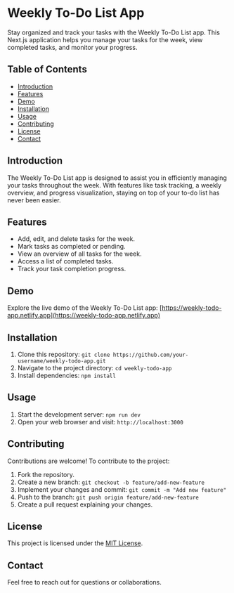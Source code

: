 # Weekly To-Do List App

Stay organized and track your tasks with the Weekly To-Do List app. This Next.js application helps you manage your tasks for the week, view completed tasks, and monitor your progress.

## Table of Contents

- [Introduction](#introduction)
- [Features](#features)
- [Demo](#demo)
- [Installation](#installation)
- [Usage](#usage)
- [Contributing](#contributing)
- [License](#license)
- [Contact](#contact)

## Introduction

The Weekly To-Do List app is designed to assist you in efficiently managing your tasks throughout the week. With features like task tracking, a weekly overview, and progress visualization, staying on top of your to-do list has never been easier.

## Features

- Add, edit, and delete tasks for the week.
- Mark tasks as completed or pending.
- View an overview of all tasks for the week.
- Access a list of completed tasks.
- Track your task completion progress.

## Demo

Explore the live demo of the Weekly To-Do List app: [https://weekly-todo-app.netlify.app](https://weekly-todo-app.netlify.app)

## Installation

1. Clone this repository: `git clone https://github.com/your-username/weekly-todo-app.git`
2. Navigate to the project directory: `cd weekly-todo-app`
3. Install dependencies: `npm install`

## Usage

1. Start the development server: `npm run dev`
2. Open your web browser and visit: `http://localhost:3000`

## Contributing

Contributions are welcome! To contribute to the project:

1. Fork the repository.
2. Create a new branch: `git checkout -b feature/add-new-feature`
3. Implement your changes and commit: `git commit -m "Add new feature"`
4. Push to the branch: `git push origin feature/add-new-feature`
5. Create a pull request explaining your changes.

## License

This project is licensed under the [MIT License](LICENSE).

## Contact

Feel free to reach out for questions or collaborations.
